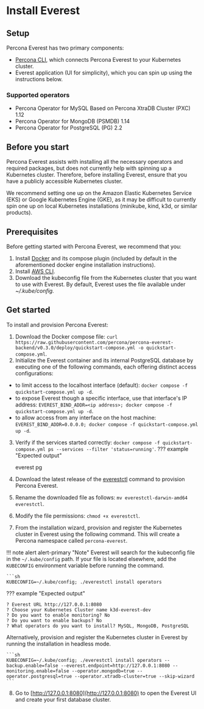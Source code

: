 # Install Everest

## Setup

Percona Everest has two primary components:

- [Percona CLI](https://github.com/percona/percona-everest-cli), which connects Percona Everest to your Kubernetes cluster.
- Everest application (UI for simplicity), which you can spin up using the instructions below.

### Supported operators

- Percona Operator for MySQL Based on Percona XtraDB Cluster (PXC) 1.12
- Percona Operator for MongoDB (PSMDB) 1.14
- Percona Operator for PostgreSQL (PG) 2.2

## Before you start

Percona Everest assists with installing all the necessary operators and required packages, but does not currently help with spinning up a Kubernetes cluster.
Therefore, before installing Everest, ensure that you have a publicly accessible Kubernetes cluster.

We recommend setting one up on the Amazon Elastic Kubernetes Service (EKS) or Google Kubernetes Engine (GKE), as it may be difficult to currently spin one up on local Kubernetes installations (minikube, kind, k3d, or similar products).

## Prerequisites

Before getting started with Percona Everest, we recommend that you:

1. Install [Docker](https://docs.docker.com/engine/install/) and its compose plugin (included by default in the aforementioned docker engine installation instructions).
2. Install [AWS CLI](https://docs.aws.amazon.com/cli/latest/userguide/getting-started-install.html).
3. Download the kubeconfig file from the Kubernetes cluster that you want to use with Everest. By default, Everest uses the file available under *~/.kube/config.*

## Get started

To install and provision Percona Everest:

1. Download the Docker compose file: `curl https://raw.githubusercontent.com/percona/percona-everest-backend/v0.3.0/deploy/quickstart-compose.yml -o quickstart-compose.yml`.
2. Initialize the Everest container and its internal PostgreSQL database by executing one of the following commands, each offering distinct access configurations:
- to limit access to the localhost interface (default): `docker compose -f quickstart-compose.yml up -d`.
- to expose Everest though a specific interface, use that interface's IP address: `EVEREST_BIND_ADDR=<ip address>; docker compose -f quickstart-compose.yml up -d`.
- to allow access from any interface on the host machine: `EVEREST_BIND_ADDR=0.0.0.0; docker compose -f quickstart-compose.yml up -d`.
3. Verify if the services started correctly: `docker compose -f quickstart-compose.yml ps --services --filter 'status=running'`. 
 ??? example "Expected output"

     everest
   pg
4. Download the latest release of the [everestctl](https://github.com/percona/percona-everest-cli/releases) command to provision Percona Everest.
5. Rename the downloaded file as follows: `mv everestctl-darwin-amd64 everestctl`.
6. Modify the file permissions: `chmod +x everestctl`.
7. From the installation wizard, provision and register the Kubernetes cluster in Everest using the following command. This will create a Percona namespace called `percona-everest`.
   
!!! note alert alert-primary "Note"
    Everest will search for the kubeconfig file in the `~/.kube/config` path. If your file is located elsewhere, add the `KUBECONFIG` environment variable before running the command.

    ```sh 
    KUBECONFIG=~/.kube/config; ./everestctl install operators

 ??? example "Expected output"

    ? Everest URL http://127.0.0.1:8080
    ? Choose your Kubernetes Cluster name k3d-everest-dev
    ? Do you want to enable monitoring? No
    ? Do you want to enable backups? No
    ? What operators do you want to install? MySQL, MongoDB, PostgreSQL

Alternatively, provision and register the Kubernetes cluster in Everest by running the installation in headless mode. 
        
    ```sh
    KUBECONFIG=~/.kube/config; ./everestctl install operators --backup.enable=false --everest.endpoint=http://127.0.0.1:8080 --monitoring.enable=false --operator.mongodb=true --operator.postgresql=true --operator.xtradb-cluster=true --skip-wizard
    ```

8. Go to [http://127.0.0.1:8080](http://127.0.0.1:8080) to open the Everest UI and create your first database cluster. 